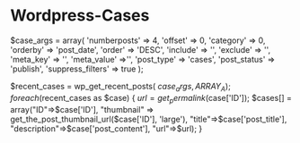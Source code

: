 # Wordpress-Cases


$case_args = array(
    'numberposts' => 4,
    'offset' => 0,
    'category' => 0,
    'orderby' => 'post_date',
    'order' => 'DESC',
    'include' => '',
    'exclude' => '',
    'meta_key' => '',
    'meta_value' =>'',
    'post_type' => 'cases',
    'post_status' => 'publish',
    'suppress_filters' => true
);

$recent_cases = wp_get_recent_posts( $case_args, ARRAY_A );
foreach ($recent_cases as $case) {
    $url = get_permalink($case['ID']);
    $cases[] = array("ID"=>$case['ID'], "thumbnail" => get_the_post_thumbnail_url($case['ID'], 'large'), "title"=>$case['post_title'], "description"=>$case['post_content'], "url"=>$url);
}
